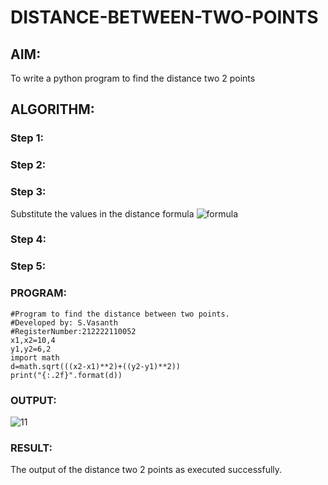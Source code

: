 # DISTANCE-BETWEEN-TWO-POINTS

## AIM:
To write a python program to find the distance two 2 points
## ALGORITHM:
### Step 1: 
### Step 2: 
### Step 3: 
Substitute the values in the distance formula  ![formula](/formula.JPG)
### Step 4: 
### Step 5: 
### PROGRAM:
```
#Program to find the distance between two points.
#Developed by: S.Vasanth
#RegisterNumber:212222110052
x1,x2=10,4
y1,y2=6,2
import math
d=math.sqrt(((x2-x1)**2)+((y2-y1)**2))
print("{:.2f}".format(d))
```


### OUTPUT:
![11](https://github.com/vasanth0908/DISTANCE-BETWEEN-TWO-POINTS/assets/122000018/39bed857-daad-4241-ad5a-b5e392b5a4f0)



### RESULT:
The output of the distance two 2 points as executed successfully.

